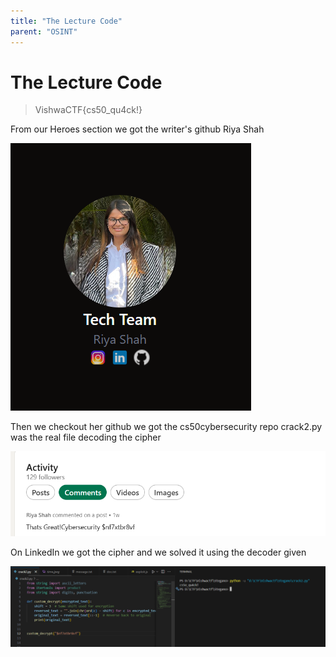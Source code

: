 ```yaml
---
title: "The Lecture Code"
parent: "OSINT"
---
```


# The Lecture Code

> VishwaCTF{cs50_qu4ck!}

From our Heroes section we got the writer's github Riya Shah 

![alt text](riya_shah.png) 

Then we checkout her github we got the cs50cybersecurity repo crack2.py was the real file decoding the cipher 

![alt text](cipher_cs50.png)

On LinkedIn we got the cipher and we solved it using the decoder given

![alt text](solve_cs50.png)